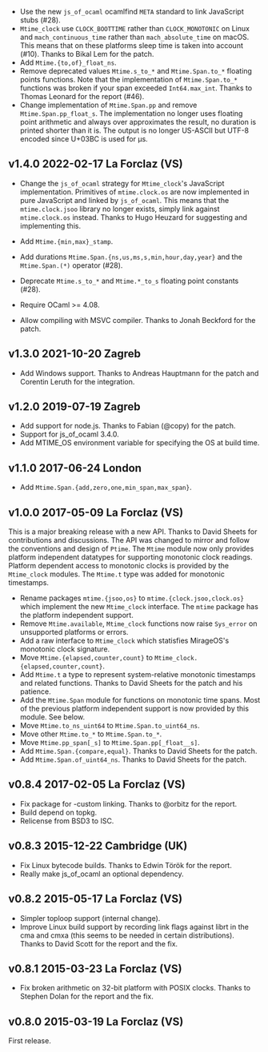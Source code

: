 
* Use the new `js_of_ocaml` ocamlfind `META` standard to link JavaScript
  stubs (#28).
* `Mtime_clock` use `CLOCK_BOOTTIME` rather than `CLOCK_MONOTONIC`
  on Linux and `mach_continuous_time` rather than `mach_absolute_time`
  on macOS. This means that on these platforms sleep time is taken 
  into account (#10). Thanks to Bikal Lem for the patch.
* Add `Mtime.{to,of}_float_ns`.
* Remove deprecated values `Mtime.s_to_*` and `Mtime.Span.to_*` floating
  points functions. Note that the implementation of `Mtime.Span.to_*`
  functions was broken if your span exceeded `Int64.max_int`. Thanks
  to Thomas Leonard for the report (#46).
* Change implementation of `Mtime.Span.pp` and remove
  `Mtime.Span.pp_float_s`. The implementation no longer uses floating
  point arithmetic and always over approximates the result, no
  duration is printed shorter than it is. The output is no longer
  US-ASCII but UTF-8 encoded since U+03BC is used for µs.

v1.4.0 2022-02-17 La Forclaz (VS)
---------------------------------

* Change the `js_of_ocaml` strategy for `Mtime_clock`'s JavaScript
  implementation. Primitives of `mtime.clock.os` are now implemented
  in pure JavaScript and linked by `js_of_ocaml`.  This means that the
  `mtime.clock.jsoo` library no longer exists, simply link against
  `mtime.clock.os` instead. Thanks to Hugo Heuzard for suggesting and
  implementing this.

* Add `Mtime.{min,max}_stamp`.
* Add durations `Mtime.Span.{ns,us,ms,s,min,hour,day,year}` and 
  the `Mtime.Span.(*)` operator (#28).
* Deprecate `Mtime.s_to_*` and `Mtime.*_to_s` floating point constants (#28).
* Require OCaml >= 4.08.
* Allow compiling with MSVC compiler. Thanks to Jonah Beckford for the patch.

v1.3.0 2021-10-20 Zagreb
------------------------

* Add Windows support. Thanks to Andreas Hauptmann for the patch 
  and Corentin Leruth for the integration.

v1.2.0 2019-07-19 Zagreb
------------------------

* Add support for node.js. Thanks to Fabian (@copy) for the patch.
* Support for js_of_ocaml 3.4.0.
* Add MTIME_OS environment variable for specifying the OS at build time.

v1.1.0 2017-06-24 London
------------------------

* Add `Mtime.Span.{add,zero,one,min_span,max_span}`.

v1.0.0 2017-05-09 La Forclaz (VS)
---------------------------------

This is a major breaking release with a new API. Thanks to David
Sheets for contributions and discussions. The API was changed to
mirror and follow the conventions and design of `Ptime`. The `Mtime`
module now only provides platform independent datatypes for supporting
monotonic clock readings. Platform dependent access to monotonic
clocks is provided by the `Mtime_clock` modules. The `Mtime.t` type
was added for monotonic timestamps.

* Rename packages `mtime.{jsoo,os}` to `mtime.{clock.jsoo,clock.os}`
  which implement the new `Mtime_clock` interface. The `mtime` package
  has the platform independent support.
* Remove `Mtime.available`, `Mtime_clock` functions now raise `Sys_error`
  on unsupported platforms or errors.
* Add a raw interface to `Mtime_clock` which statisfies MirageOS's monotonic
  clock signature.
* Move `Mtime.{elapsed,counter,count}` to
  `Mtime_clock.{elapsed,counter,count}`.
* Add `Mtime.t` a type to represent system-relative monotonic
  timestamps and related functions. Thanks to David Sheets for the
  patch and his patience.
* Add the `Mtime.Span` module for functions on monotonic time
  spans. Most of the previous platform independent support is now
  provided by this module. See below.
* Move `Mtime.to_ns_uint64` to `Mtime.Span.to_uint64_ns`.
* Move other `Mtime.to_*` to `Mtime.Span.to_*`.
* Move `Mtime.pp_span[_s]` to `Mtime.Span.pp[_float__s]`.
* Add `Mtime.Span.{compare,equal}`. Thanks to David Sheets for the patch.
* Add `Mtime.Span.of_uint64_ns`. Thanks to David Sheets for the patch.

v0.8.4 2017-02-05 La Forclaz (VS)
---------------------------------

* Fix package for -custom linking. Thanks to @orbitz for the report.
* Build depend on topkg.
* Relicense from BSD3 to ISC.

v0.8.3 2015-12-22 Cambridge (UK)
--------------------------------

* Fix Linux bytecode builds. Thanks to Edwin Török for the report.
* Really make js_of_ocaml an optional dependency.


v0.8.2 2015-05-17 La Forclaz (VS)
---------------------------------

* Simpler toploop support (internal change).
* Improve Linux build support by recording link flags against librt in
  the cma and cmxa (this seems to be needed in certain distributions).
  Thanks to David Scott for the report and the fix.


v0.8.1 2015-03-23 La Forclaz (VS)
---------------------------------

* Fix broken arithmetic on 32-bit platform with POSIX clocks. Thanks to
  Stephen Dolan for the report and the fix.


v0.8.0 2015-03-19 La Forclaz (VS)
---------------------------------

First release.

